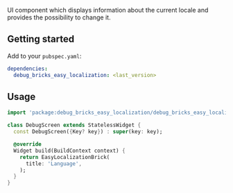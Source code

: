 UI component which displays information about the current locale and provides the possibility 
to change it.

## Getting started

Add to your `pubspec.yaml`:

```yaml
dependencies:
  debug_bricks_easy_localization: <last_version>
```

## Usage

```dart
import 'package:debug_bricks_easy_localization/debug_bricks_easy_localization.dart';

class DebugScreen extends StatelessWidget {
  const DebugScreen({Key? key}) : super(key: key);

  @override
  Widget build(BuildContext context) {
    return EasyLocalizationBrick(
      title: 'Language',
    );
  }
}
```